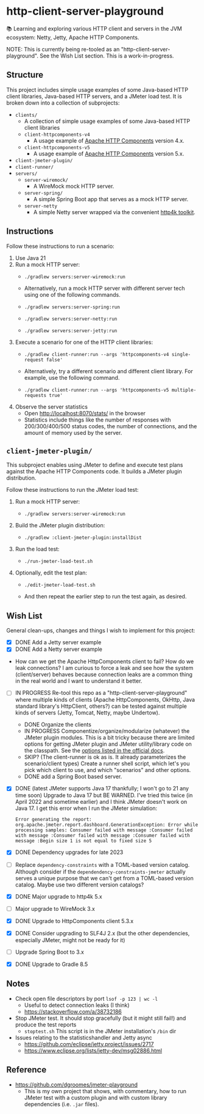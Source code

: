 # http-client-server-playground

📚 Learning and exploring various HTTP client and servers in the JVM ecosystem: Netty, Jetty, Apache HTTP Components.

NOTE: This is currently being re-tooled as an "http-client-server-playground". See the Wish List section. This is a work-in-progress.


## Structure

This project includes simple usage examples of some Java-based HTTP client libraries, Java-based HTTP servers, and a
JMeter load test. It is broken down into a collection of subprojects:

* `clients/`
  * A collection of simple usage examples of some Java-based HTTP client libraries 
  * `client-httpcomponents-v4`
    * A usage example of [Apache HTTP Components](https://hc.apache.org/index.html) version 4.x.
  * `client-httpcomponents-v5` 
    * A usage example of [Apache HTTP Components](https://hc.apache.org/index.html) version 5.x.
* `client-jmeter-plugin/`
* `client-runner/`
* `servers/`
    * `server-wiremock/`
      * A WireMock mock HTTP server. 
    * `server-spring/`
      * A simple Spring Boot app that serves as a mock HTTP server.
    * `server-netty`
      * A simple Netty server wrapped via the convenient [http4k toolkit](https://github.com/http4k/http4k). 


## Instructions

Follow these instructions to run a scenario:

1. Use Java 21
2. Run a mock HTTP server:
   * ```shell
     ./gradlew servers:server-wiremock:run
     ```
   * Alternatively, run a mock HTTP server with different server tech using one of the following commands.
   * ```shell
     ./gradlew servers:server-spring:run
     ```
   * ```shell
     ./gradlew servers:server-netty:run
     ```
   * ```shell
     ./gradlew servers:server-jetty:run
     ```
3. Execute a scenario for one of the HTTP client libraries:
   * ```shell
     ./gradlew client-runner:run --args 'httpcomponents-v4 single-request false'
     ```
   * Alternatively, try a different scenario and different client library. For example, use the following command.
   * ```shell
     ./gradlew client-runner:run --args 'httpcomponents-v5 multiple-requests true'
     ```
4. Observe the server statistics
   * Open <http://localhost:8070/stats/> in the browser
   * Statistics include things like the number of responses with 200/300/400/500 status codes, the number of connections,
     and the amount of memory used by the server.


## `client-jmeter-plugin/`

This subproject enables using JMeter to define and execute test plans against the Apache HTTP Components code. It 
builds a JMeter plugin distribution.

Follow these instructions to run the JMeter load test:

1. Run a mock HTTP server:
   * ```shell
     ./gradlew servers:server-wiremock:run
     ```
2. Build the JMeter plugin distribution:
   * ```shell
     ./gradlew :client-jmeter-plugin:installDist
     ```
3. Run the load test:
   * ```shell
     ./run-jmeter-load-test.sh
     ```
4. Optionally, edit the test plan:
   * ```shell
     ./edit-jmeter-load-test.sh
     ```
   * And then repeat the earlier step to run the test again, as desired.


## Wish List

General clean-ups, changes and things I wish to implement for this project:

* [x] DONE Add a Jetty server example
* [x] DONE Add a Netty server example
* How can we get the Apache HttpComponents client to fail? How do we leak connections? I am curious to force a leak and
  see how the system (client/server) behaves because connection leaks are a common thing in the real world and I want to
  understand it better.
* [ ] IN PROGRESS Re-tool this repo as a "http-client-server-playground" where multiple kinds of clients (Apache HttpComponents, OkHttp, Java
  standard library's HttpClient, others?) can be tested against multiple kinds of servers (Jetty, Tomcat, Netty, maybe
  Undertow).
  * DONE Organize the clients
  * IN PROGRESS Componentize/organize/modularize (whatever) the JMeter plugin modules. This is a bit tricky because there are
    limited options for getting JMeter plugin and JMeter utility/library code on the classpath. See the [options listed in
    the official docs](https://jmeter.apache.org/usermanual/get-started.html#classpath).
  * SKIP? (The client-runner is ok as is. It already parameterizes the scenario/client types) Create a runner shell script, which let's you pick which client to use, and which "scenarios" and other options.
  * DONE add a Spring Boot based server.
* [x] DONE (latest JMeter supports Java 17 thankfully; I won't go to 21 any time soon) Upgrade to Java 17 but BE WARNED. I've tried this twice (in April 2022 and sometime earlier) and I think JMeter doesn't
  work on Java 17. I get this error when I run the JMeter simulation:
  ```text
  Error generating the report: org.apache.jmeter.report.dashboard.GenerationException: Error while processing samples: Consumer failed with message :Consumer failed with message :Consumer failed with message :Consumer failed with message :Begin size 1 is not equal to fixed size 5
  ```
* [x] DONE Dependency upgrades for late 2023
* [ ] Replace `dependency-constraints` with a TOML-based version catalog. Although consider if the `dependendency-constraints-jmeter`
  actually serves a unique purpose that we can't get from a TOML-based version catalog. Maybe use two different version
  catalogs?
* [x] DONE Major upgrade to http4k 5.x
* [ ] Major upgrade to WireMock 3.x
* [x] DONE Upgrade to HttpComponents client 5.3.x
* [x] DONE Consider upgrading to SLF4J 2.x (but the other dependencies, especially JMeter, might not be ready for it)
* [ ] Upgrade Spring Boot to 3.x
* [x] DONE Upgrade to Gradle 8.5


## Notes

* Check open file descriptors by port `lsof -p 123 | wc -l` 
  * Useful to detect connection leaks (I think)
  * <https://stackoverflow.com/a/38732186>
* Stop JMeter test. It should stop gracefully (but it might still fail!) and produce the test reports
  * `stoptest.sh` This script is in the JMeter installation's `/bin` dir
* Issues relating to the statisticshandler and Jetty async
  * <https://github.com/eclipse/jetty.project/issues/2717>
  * <https://www.eclipse.org/lists/jetty-dev/msg02886.html> 


## Reference

* <https://github.com/dgroomes/jmeter-playground>
  * This is my own project that shows, with commentary, how to run JMeter test with a custom plugin and with custom library
    dependencies (i.e. `.jar` files).
